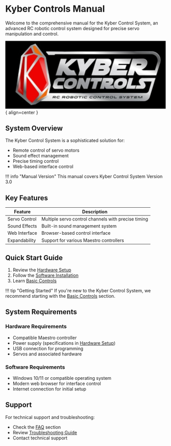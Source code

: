 # Kyber Controls Manual

Welcome to the comprehensive manual for the Kyber Control System, an advanced RC robotic control system designed for precise servo manipulation and control.

![Kyber Controls Logo](../assets/misc/kyber_logo.jpg){ align=center }

## System Overview

The Kyber Control System is a sophisticated solution for:

- Remote control of servo motors
- Sound effect management
- Precise timing control
- Web-based interface control

!!! info "Manual Version"
    This manual covers Kyber Control System Version 3.0

## Key Features

| Feature | Description |
|---------|------------|
| Servo Control | Multiple servo control channels with precise timing |
| Sound Effects | Built-in sound management system |
| Web Interface | Browser-based control interface |
| Expandability | Support for various Maestro controllers |

## Quick Start Guide

1. Review the [Hardware Setup](hardware/main-board.md)
2. Follow the [Software Installation](software/installation.md)
3. Learn [Basic Controls](usage/basic-controls.md)

!!! tip "Getting Started"
    If you're new to the Kyber Control System, we recommend starting with the [Basic Controls](usage/basic-controls.md) section.

## System Requirements

### Hardware Requirements
- Compatible Maestro controller
- Power supply (specifications in [Hardware Setup](hardware/main-board.md))
- USB connection for programming
- Servos and associated hardware

### Software Requirements
- Windows 10/11 or compatible operating system
- Modern web browser for interface control
- Internet connection for initial setup

## Support

For technical support and troubleshooting:

- Check the [FAQ](../faq.md) section
- Review [Troubleshooting Guide](usage/advanced-features.md#troubleshooting)
- Contact technical support
